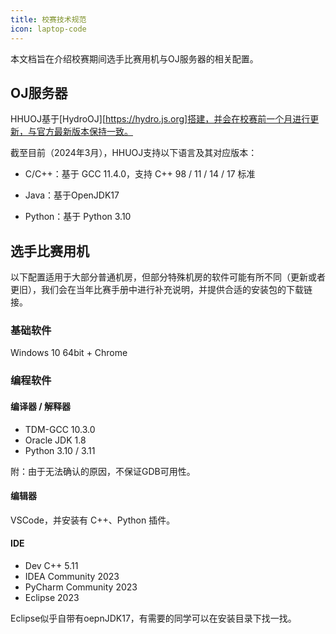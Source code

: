 ```yaml
---
title: 校赛技术规范
icon: laptop-code
---
```


本文档旨在介绍校赛期间选手比赛用机与OJ服务器的相关配置。

## OJ服务器

HHUOJ基于[HydroOJ][https://hydro.js.org]搭建，并会在校赛前一个月进行更新，与官方最新版本保持一致。

截至目前（2024年3月），HHUOJ支持以下语言及其对应版本：

* C/C++：基于 GCC 11.4.0，支持 C++ 98 / 11 / 14 / 17 标准

* Java：基于OpenJDK17

* Python：基于 Python 3.10

## 选手比赛用机

以下配置适用于大部分普通机房，但部分特殊机房的软件可能有所不同（更新或者更旧），我们会在当年比赛手册中进行补充说明，并提供合适的安装包的下载链接。

### 基础软件

Windows 10 64bit + Chrome

### 编程软件

#### 编译器 / 解释器

* TDM-GCC 10.3.0
* Oracle JDK 1.8
* Python 3.10 / 3.11

附：由于无法确认的原因，不保证GDB可用性。

#### 编辑器

VSCode，并安装有 C++、Python 插件。

#### IDE

* Dev C++ 5.11
* IDEA Community 2023
* PyCharm Community 2023
* Eclipse 2023

Eclipse似乎自带有oepnJDK17，有需要的同学可以在安装目录下找一找。